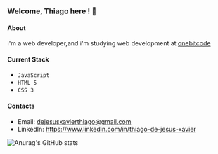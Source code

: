 ### Welcome, Thiago here ! 🫡

#### About
i'm a web developer,and i'm studying web development at [onebitcode](https://www.onebitcode.com/)

#### Current Stack
- `JavaScript`
- `HTML 5`
- `CSS 3`

#### Contacts

- Email: dejesusxavierthiago@gmail.com
- LinkedIn: https://www.linkedin.com/in/thiago-de-jesus-xavier

![Anurag's GitHub stats](https://github-readme-stats.vercel.app/api?username=thiagojxavier&theme=dark&show_icons=true)
